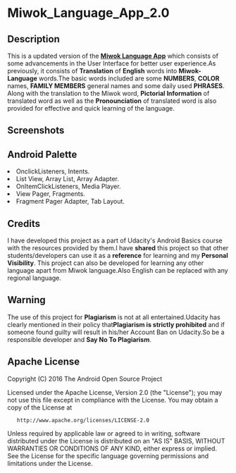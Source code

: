 # Miwok_Language_App_2.0  

## **Description**  
This is a updated version of the <a href="https://github.com/SGKOMBE/Miwok_Language_App" target="_blank">**Miwok Language App**</a> which consists 
of some advancements in the User Interface for better user experience.As previously, it consists of **Translation** of **English**
words into **Miwok-Language** words.The basic words included are some **NUMBERS**, **COLOR** names, **FAMILY MEMBERS** general 
names and some daily used **PHRASES**.  
Along with the translation to the Miwok word, **Pictorial Information** of translated word as well as the **Pronounciation** of 
translated word is also provided for effective and quick learning of the language.

## **Screenshots**    

## **Android Palette**  
<dl>
 	<li>OnclickListeners, Intents.</li>
 	<li>List View, Array List, Array Adapter.</li>
 	<li>OnItemClickListeners, Media Player.</li>
  <li>View Pager, Fragments.</li>
  <li>Fragment Pager Adapter, Tab Layout.</li>
</dl>

## **Credits**
I have developed this project as a part of Udacity's Android Basics course with the resources provided by them.I have **shared**
this project so that other students/developers can use it as a **reference** for learning and my **Personal Visibility**.
This project can also be developed for learning any other language apart from Miwok language.Also English can be replaced with
any regional language. 

## **Warning**  
The use of this project for **Plagiarism** is not at all entertained.Udacity has clearly mentioned in their policy that**Plagiarism
 is strictly prohibited** and if someone found guilty will result in his/her Account Ban on Udacity.So be a responsible developer and 
 **Say No To Plagiarism**.  
 
 ## **Apache License**  
 
 Copyright (C) 2016 The Android Open Source Project
 
  Licensed under the Apache License, Version 2.0 (the "License");
  you may not use this file except in compliance with the License.
  You may obtain a copy of the License at
 
       http://www.apache.org/licenses/LICENSE-2.0
 
  Unless required by applicable law or agreed to in writing, software
  distributed under the License is distributed on an "AS IS" BASIS,
  WITHOUT WARRANTIES OR CONDITIONS OF ANY KIND, either express or implied.
  See the License for the specific language governing permissions and
  limitations under the License.
